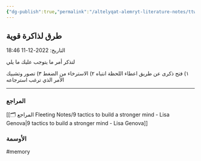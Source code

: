 ```yaml
---
{"dg-publish":true,"permalink":"/altelyqat-alemryt-literature-notes/ttwyr-aldhat-self-development/trq-ldhakrt-qwyt/"}
---
```


## طرق لذاكرة قوية

التاريخ: 2022-12-11 18:46

لتذكر أمر ما يتوجب عليك ما يلي

١) فتح ذكرى عن طريق اعطاء اللحظة انتباه
٢) الاسترخاء من الضغط 
٣) تصور وتشبيك الأمر الذي ترغب استرجاعه

----------
### المراجع
[[🗂️ المراجع Fleeting Notes/9 tactics to build a stronger mind - Lisa Genova\|9 tactics to build a stronger mind - Lisa Genova]]

### الأوسمة
#memory 

